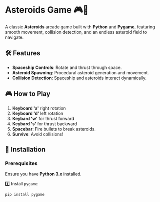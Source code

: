 # Asteroids Game 🎮🚀

A classic **Asteroids** arcade game built with **Python** and **Pygame**, featuring smooth movement, collision detection, and an endless asteroid field to navigate.

## 🛠 Features
- **Spaceship Controls**: Rotate and thrust through space.
- **Asteroid Spawning**: Procedural asteroid generation and movement.
- **Collision Detection**: Spaceship and asteroids interact dynamically.

## 🎮 How to Play
1. **Keyboard 'a'** right rotation
2. **Keyboard 'd'** left rotation
3. **Keybard 'w'** for thrust forward
4. **Keybard 's'** for thrust backward 
5. **Spacebar**: Fire bullets to break asteroids.
6. **Survive**: Avoid collisions!

## 🚀 Installation
### Prerequisites
Ensure you have **Python 3.x** installed.

1️⃣ Install `pygame`:
```bash
pip install pygame
